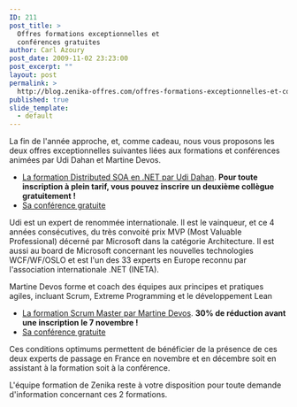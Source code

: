 ```yaml
---
ID: 211
post_title: >
  Offres formations exceptionnelles et
  conférences gratuites
author: Carl Azoury
post_date: 2009-11-02 23:23:00
post_excerpt: ""
layout: post
permalink: >
  http://blog.zenika-offres.com/offres-formations-exceptionnelles-et-conferences-gratuites/
published: true
slide_template:
  - default
---
```

La fin de l'année approche, et, comme cadeau, nous vous proposons les deux offres exceptionnelles suivantes liées aux formations et conférences animées par Udi Dahan et Martine Devos.
<ul>
	<li><a href="http://www.zenika.com/formation_soa_distribue.php?fg=10002">La formation Distributed SOA en .NET par Udi Dahan</a>. <strong>Pour toute inscription à plein tarif, vous pouvez inscrire un deuxième collègue gratuitement !</strong></li>
	<li><a href="http://www.zenika.com/conference/dotnet/command-query-responsability-segregation?fg=10002">Sa conférence gratuite</a></li>
</ul>
Udi est un expert de renommée internationale. Il est le vainqueur, et ce 4 années consécutives, du très convoité prix MVP (Most Valuable Professional) décerné par Microsoft dans la catégorie Architecture. Il est aussi au board de Microsoft concernant les nouvelles technologies WCF/WF/OSLO et est l'un des 33 experts en Europe reconnu par l'association internationale .NET (INETA).

Martine Devos forme et coach des équipes aux principes et pratiques agiles, incluant Scrum, Extreme Programming et le développement Lean
<ul>
	<li><a href="http://www.zenika.com/formation_scrum_master.php?fg=10002">La formation Scrum Master par Martine Devos</a>. <strong>30% de réduction avant une inscription le 7 novembre !</strong></li>
	<li><a href="http://www.zenika.com/conference/agile/scrum-kanban-lean-avec-martine-devos?fg=10002">Sa conférence gratuite</a></li>
</ul>
Ces conditions optimums permettent de bénéficier de la présence de ces deux experts de passage en France en novembre et en décembre soit en assistant à la formation soit à la conférence.

L'équipe formation de Zenika reste à votre disposition pour toute demande d'information concernant ces 2 formations.